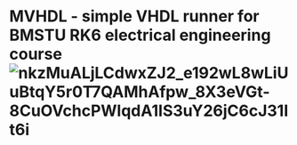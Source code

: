# MVHDL - simple VHDL runner for BMSTU RK6 electrical engineering course ![nkzMuALjLCdwxZJ2_e192wL8wLiUuBtqY5r0T7QAMhAfpw_8X3eVGt-8CuOVchcPWlqdA1IS3uY26jC6cJ31It6i](https://github.com/AAOleynikov/MVHDL/assets/157613831/cb57ceb3-554f-4ee3-9dad-d35469e33519)


